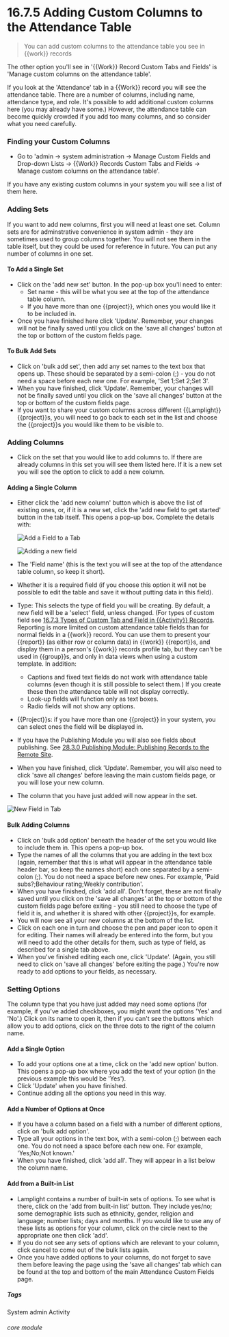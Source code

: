 # 16.7.5  <i class="fa fa-cogs"></i> Adding Custom Columns to the Attendance Table

> You can add custom columns to the attendance table you see in {{work}} records



The other option you'll see in '{{Work}} Record Custom Tabs and Fields' is 'Manage custom columns on the attendance table'.  

If you look at the 'Attendance' tab in a {{Work}} record you will see the attendance table. There are a number of columns, including name, attendance type, and role.  It's possible to add additional custom columns here (you may already have some.) However, the attendance table can become quickly crowded if you add too many columns, and so consider what you need carefully.

### Finding your Custom Columns
- Go to 'admin -> system administration -> Manage Custom Fields and Drop-down Lists -> {{Work}} Records Custom Tabs and Fields -> Manage custom columns on the attendance table'.

If you have any existing custom columns in your system you will see a list of them here. 

### Adding Sets

If you want to add new columns, first you will need at least one set. Column sets are for adminstrative convenience in system admin - they are sometimes used to group columns together. You will not see them in the table itself, but they could be used for reference in future. You can put any number of columns in one set.

#### To Add a Single Set

- Click on the 'add new set' button. In the pop-up box you'll need to enter:
   - Set name -  this will be what you see at the top of the attendance table column.
   - If you have more than one {{project}}, which ones you would like it to be included in. 
- Once you have finished here click 'Update'. Remember, your changes will not be finally saved until you click on the 'save all changes' button at the top or bottom of the custom fields page. 

#### To Bulk Add Sets

- Click on 'bulk add set', then add any set names to the text box that opens up. These should be separated by a semi-colon (;) - you do not need a space before each new one. For example, 'Set 1;Set 2;Set 3'.
- When you have finished, click 'Update'. Remember, your changes will not be finally saved until you click on the 'save all changes' button at the top or bottom of the custom fields page. 
- If you want to share your custom columns across different {{Lamplight}} {{project}}s, you will need to go back to each set in the list and choose the {{project}}s you would like them to be visible to.


### Adding Columns

- Click on the set that you would like to add columns to. If there are already columns in this set you will see them listed here. If it is  a new set you will see the option to click to add a new column. 

#### Adding a Single Column

- Either click the 'add new column' button which is above the list of existing ones, or, if it is a new set, click the 'add new field to get started' button in the tab itself.  This opens a pop-up box. Complete the details with:

   ![Add a Field to a Tab](16.7.2e.png)

   ![Adding a new field](16.7.2f.png)

- The 'Field name' (this is the text you will see at the top of the attendance table column, so keep it short).
- Whether it is a required field (if you choose this option it will not be possible to edit the table and save it without putting data in this field).
- Type: This selects the type of field you will be creating. By default, a new field will be a 'select' field, unless changed. (For types of custom field see [16.7.3 Types of Custom Tab and Field in {{Activity}} Records](/help/index/p/16.7.3). Reporting is more limited on custom attendance table fields than for normal fields in a {{work}} record.  You can use them to present your {{report}} (as either row or column data) in {{work}} {{report}}s, and display them in a person's {{work}} records profile tab, but they can't be used in {{group}}s, and only in data views when using a custom template. 
   In addition:
   - Captions and fixed text fields do not work with attendance table columns (even though it is still possible to select them.) If you create these then the attendance table will not display correctly.
   - Look-up fields will function only as text boxes.
   - Radio fields will not show any options.
- {{Project}}s: if you have more than one {{project}} in your system, you can select ones the field will be displayed in. 
- If you have the Publishing Module you will also see fields about publishing. See [28.3.0 Publishing Module: Publishing Records to the Remote Site](/help/index/p/28.3.0). 
- When you have finished, click 'Update'. Remember, you will also need to click 'save all changes' before leaving the main custom fields page, or you will lose your new column. 
- The column that you have just added will now appear in the set.
  
 ![New Field in Tab](16.7.2g.png) 
 
#### Bulk Adding Columns

- Click on 'bulk add option' beneath the header of the set you would like to include them in. This opens a pop-up box.
- Type the names of all the columns that you are adding in the text box (again, remember that this is what will appear in the attendance table header bar, so keep the names short) each one separated by a semi-colon (;). You do not need a space before new ones. For example, 'Paid subs?;Behaviour rating;Weekly contribution'.
- When you have finished, click 'add all'. Don't forget, these are not finally saved until you click on the 'save all changes' at the top or bottom of the custom fields page before exiting - you still need to choose the type of field it is, and whether it is shared with other {{project}}s, for example. 
- You will now see all your new columns at the bottom of the list. 
- Click on each one in turn and choose the pen and paper icon to open it for editing. Their names will already be entered into the form, but you will need to add the other details for them, such as type of field, as described for a single tab above.
- When you've finished editing each one, click 'Update'. (Again, you still need to click on 'save all changes' before exiting the page.) You're now ready to add options to your fields, as necessary. 

### Setting Options
   
The column type that you have just added may need some options (for example, if you've added checkboxes, you might want the options 'Yes' and 'No'.) Click on its name to open it, then if you can't see the buttons which allow you to add options, click on the three dots to the right of the column name. 

#### Add a Single Option

- To add your options one at a time, click on the 'add new option' button. This opens a pop-up box where you add the text of your option (in the previous example this would be 'Yes'). 
- Click 'Update' when you have finished. 
- Continue adding all the options you need in this way.

#### Add a Number of Options at Once

- If you have a column based on a field with a number of different options, click on 'bulk add option'. 
- Type all your options in the text box, with a semi-colon (;) between each one. You do not need a space before each new one. For example, 'Yes;No;Not known.'
- When you have finished, click 'add all'. They will appear in a list below the column name.

#### Add from a Built-in List

- Lamplight contains a number of built-in sets of options. To see what is there, click on the 'add from built-in list' button. They include yes/no; some demographic lists such as ethnicity, gender, religion and language; number lists; days and months. If you would like to use any of these lists as options for your column, click on the circle next to the appropriate one then click 'add'. 
- If you do not see any sets of options which are relevant to your column, click cancel to come out of the bulk lists again. 
- Once you have added options to your columns, do not forget to save them before leaving the page using the 'save all changes' tab which can be found at the top and bottom of the main Attendance Custom Fields page. 



##### Tags
System admin
Activity

###### core module
